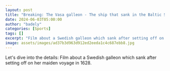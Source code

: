 ```yaml
---
layout: post
title: "Breaking: The Vasa galleon - The ship that sank in the Baltic Sea"
date: 2024-06-03T05:00:00
author: "badely"
categories: [Sports]
tags: []
excerpt: "Film about a Swedish galleon which sank after setting off on her maiden voyage in 1628."
image: assets/images/ad37b3d963d912ed2eeda1c4c687ebb8.jpg
---
```


Let's dive into the details: Film about a Swedish galleon which sank after setting off on her maiden voyage in 1628.

